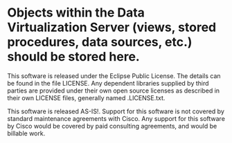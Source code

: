 Objects within the Data Virtualization Server (views, stored procedures, data sources, etc.) should be stored here.
====================

This software is released under the Eclipse Public License. The details can be found in the file LICENSE. Any dependent libraries supplied by third parties are provided under their own open source licenses as described in their own LICENSE files, generally named .LICENSE.txt.

This software is released AS-IS!. Support for this software is not covered by standard maintenance agreements with Cisco. Any support for this software by Cisco would be covered by paid consulting agreements, and would be billable work.
